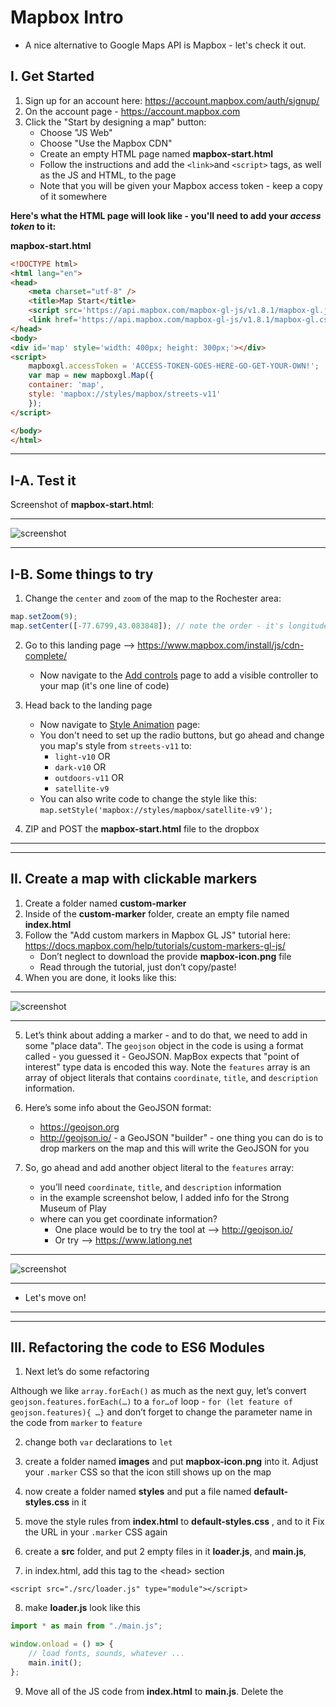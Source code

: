 # Mapbox Intro


- A nice alternative to Google Maps API is Mapbox - let's check it out.


## I. Get Started

1. Sign up for an account here: https://account.mapbox.com/auth/signup/
2. On the account page - https://account.mapbox.com
3. Click the "Start by designing a map" button:
    - Choose "JS Web"
    - Choose "Use the Mapbox CDN"
    - Create an empty HTML page named **mapbox-start.html**
    - Follow the instructions and add the `<link>`and `<script>` tags, as well as the JS and HTML, to the page
    - Note that you will be given your Mapbox access token - keep a copy of it somewhere


**Here's what the HTML page will look like - you'll need to add your *access token* to it:**

**mapbox-start.html**

```html
<!DOCTYPE html>
<html lang="en">
<head>
	<meta charset="utf-8" />
	<title>Map Start</title>
	<script src='https://api.mapbox.com/mapbox-gl-js/v1.8.1/mapbox-gl.js'></script>
	<link href='https://api.mapbox.com/mapbox-gl-js/v1.8.1/mapbox-gl.css' rel='stylesheet' />
</head>
<body>
<div id='map' style='width: 400px; height: 300px;'></div>
<script>
	mapboxgl.accessToken = 'ACCESS-TOKEN-GOES-HERE-GO-GET-YOUR-OWN!';
	var map = new mapboxgl.Map({
	container: 'map',
	style: 'mapbox://styles/mapbox/streets-v11'
	});
</script>

</body>
</html>
```

<hr>

## I-A. Test it

Screenshot of **mapbox-start.html**:

<hr>

![screenshot](./_images/_map-images/maps-1.jpg)

<hr>

## I-B. Some things to try

1) Change the `center` and `zoom` of the map to the Rochester area:

```js
map.setZoom(9);
map.setCenter([-77.6799,43.083848]); // note the order - it's longitude,latitude - which is opposite of Google Maps
```

2) Go to this landing page --> https://www.mapbox.com/install/js/cdn-complete/
    - Now navigate to the [Add controls](https://docs.mapbox.com/mapbox-gl-js/example/navigation/) page to add a visible controller to your map (it's one line of code)

3) Head back to the landing page
    - Now navigate to [Style Animation](https://docs.mapbox.com/mapbox-gl-js/example/setstyle/) page:
    - You don't need to set up the radio buttons, but go ahead and change you map's style from  `streets-v11` to: 
      - `light-v10` OR
      - `dark-v10` OR
      - `outdoors-v11` OR
      - `satellite-v9`
    - You can also write code to change the style like this: `map.setStyle('mapbox://styles/mapbox/satellite-v9');`
  
4) ZIP and POST the **mapbox-start.html** file to the dropbox

<hr><hr>

## II. Create a map with clickable markers

1) Create a folder named **custom-marker**
2) Inside of the **custom-marker** folder, create an empty file named **index.html**
3) Follow the "Add custom markers in Mapbox GL JS" tutorial here: https://docs.mapbox.com/help/tutorials/custom-markers-gl-js/
    - Don’t neglect to download the provide **mapbox-icon.png** file
    - Read through the tutorial, just don’t copy/paste!
4) When you are done, it looks like this:

<hr>

![screenshot](./_images/_map-images/maps-2.jpg)

<hr>

5) Let’s think about adding a marker - and to do that, we need to add in some "place data". The `geojson` object in the code is using a format called - you guessed it - GeoJSON. MapBox expects that "point of interest" type data is encoded this way. Note the `features` array is an array of object literals that contains `coordinate`, `title`, and `description` information.

6) Here’s some info about the GeoJSON format: 
    - https://geojson.org
    - http://geojson.io/ - a GeoJSON "builder" - one thing you can do is to drop markers on the map and this will write the GeoJSON for you 

7) So, go ahead and add another object literal to the `features` array:
    - you’ll need `coordinate`, `title`, and `description` information
    - in the example screenshot below, I added info for the Strong Museum of Play
    - where can you get coordinate information? 
      - One place would be to try the tool at --> http://geojson.io/ 
      - Or try --> https://www.latlong.net


<hr>

![screenshot](./_images/_map-images/maps-3.jpg)

<hr>

- Let's move on!

<hr><hr>

## III. Refactoring the code to ES6 Modules


1) Next let’s do some refactoring

Although we like `array.forEach()` as much as the next guy, let’s convert `geojson.features.forEach(…)` to a `for…of` loop - `for (let feature of geojson.features){ …}` and don’t forget to change the parameter name in the code from `marker` to `feature`

2) change both `var` declarations to `let`

3) create a folder named **images**  and  put **mapbox-icon.png**  into it. Adjust your `.marker` CSS so that the icon still shows up on the map

4)  now create a folder named **styles** and put a file named **default-styles.css** in it

5)  move the style rules from **index.html** to **default-styles.css** , and <link> to it
Fix the URL in your `.marker` CSS again

6) create a **src** folder, and put 2 empty files in it **loader.js**, and **main.js**,

7) in index.html, add this tag to the &lt;head> section

`<script src="./src/loader.js" type="module"></script>`

8) make **loader.js** look like this

```js
import * as main from "./main.js";

window.onload = () => {
	// load fonts, sounds, whatever ...
	main.init();
};
```

9) Move all of the JS code from **index.html** to **main.js**. Delete the <script> tag that held the JS code as you won’t need it anymore

This is what **index.html** should look like:

![screenshot](./_images/_map-images/maps-4.jpg)

10) In main.js 

- wrap all of the code in an `init()` function (which is lame, but we’ll improve on that very soon), and export that function.

**main.js**

```js
function init(){…}
export {init};
```

11) test it in a web browser- it should work the same as before  remember that we’re using ES6 modules now - so you have to run it off of a web server

What - you’ve just been FTPing everything to banjo? You really ought to set up a local testing server so you don’t have to do that:

- https://developer.mozilla.org/en-US/docs/Learn/Common_questions/set_up_a_local_testing_server
- https://gist.github.com/jgravois/5e73b56fa7756fd00b89
- https://flaviocopes.com/local-web-server/

Or, you can use the “Live Server” or “Live Preview” plugins on your favorite IDE


12) Submission

POST the **custom-marker**  folder to the web
ZIP up the **custom-marker** folder and submit it to myCourses
Type the link to the **custom-marker**  in the comments field of the dropbox






